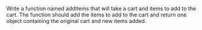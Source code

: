 Write a function named addItems that will take a cart and items to add to the cart. The function should add the items to add to the cart and return one object containing the original cart and new items added.
